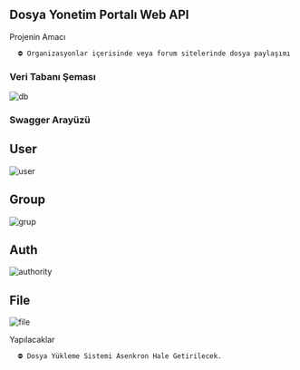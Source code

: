 ## Dosya Yonetim Portalı Web API

Projenin Amacı

```bash
  ⛔ Organizasyonlar içerisinde veya forum sitelerinde dosya paylaşımı yapılıp bunların loglamasını tutacak bir sistem.
```

### Veri Tabanı Şeması

![db](https://github.com/EnginBolat/asp-net-webapi/assets/59659276/c1b154c9-a8a2-446a-9971-ddf98d0873b1)



### Swagger Arayüzü

## User

![user](https://github.com/EnginBolat/asp-net-webapi/assets/59659276/1531f7a7-fa23-4085-85e2-15af8f410759)


## Group

![grup](https://github.com/EnginBolat/asp-net-webapi/assets/59659276/49e8acd3-d69c-4158-b7db-00733ca04e1e)


## Auth

![authority](https://github.com/EnginBolat/asp-net-webapi/assets/59659276/45a98e0f-cf98-4588-8e2c-5591b2b1a326)


## File

![file](https://github.com/EnginBolat/asp-net-webapi/assets/59659276/d763fa33-8d92-4cf6-8ec6-83bd0e4363c3)



Yapılacaklar

```bash
  ⛔ Dosya Yükleme Sistemi Asenkron Hale Getirilecek.
```
